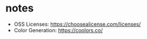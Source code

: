 # notes

- OSS Licenses: https://choosealicense.com/licenses/
- Color Generation: https://coolors.co/
